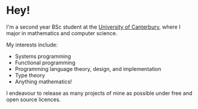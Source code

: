 # Hey!

I'm a second year BSc student at the [University of Canterbury](https://www.canterbury.ac.nz/), where I major in mathematics and computer science.

My interests include:
- Systems programming
- Functional programming
- Programming language theory, design, and implementation
- Type theory
- Anything mathematics!

I endeavour to release as many projects of mine as possible under free and open source licences.

<!--
**severen/severen** is a ✨ _special_ ✨ repository because its `README.md` (this file) appears on your GitHub profile.

Here are some ideas to get you started:

- 🔭 I’m currently working on ...
- 🌱 I’m currently learning ...
- 👯 I’m looking to collaborate on ...
- 🤔 I’m looking for help with ...
- 💬 Ask me about ...
- 📫 How to reach me: ...
- 😄 Pronouns: ...
- ⚡ Fun fact: ...
-->
